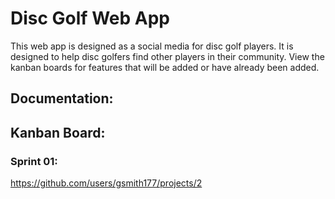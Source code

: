 # Disc Golf Web App
This web app is designed as a social media for disc golf players. It is designed to help disc golfers find other players in their community. View the kanban boards for features that will be added or have already been added.
## Documentation:

## Kanban Board:
### Sprint 01:
https://github.com/users/gsmith177/projects/2
